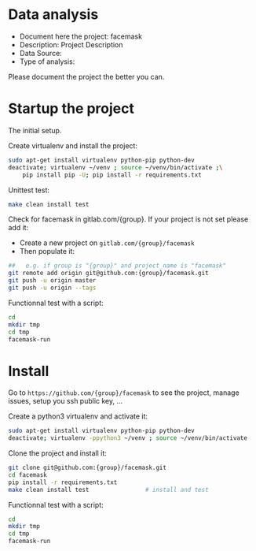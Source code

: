 # Data analysis
- Document here the project: facemask
- Description: Project Description
- Data Source:
- Type of analysis:

Please document the project the better you can.

# Startup the project

The initial setup.

Create virtualenv and install the project:
```bash
sudo apt-get install virtualenv python-pip python-dev
deactivate; virtualenv ~/venv ; source ~/venv/bin/activate ;\
    pip install pip -U; pip install -r requirements.txt
```

Unittest test:
```bash
make clean install test
```

Check for facemask in gitlab.com/{group}.
If your project is not set please add it:

- Create a new project on `gitlab.com/{group}/facemask`
- Then populate it:

```bash
##   e.g. if group is "{group}" and project_name is "facemask"
git remote add origin git@github.com:{group}/facemask.git
git push -u origin master
git push -u origin --tags
```

Functionnal test with a script:

```bash
cd
mkdir tmp
cd tmp
facemask-run
```

# Install

Go to `https://github.com/{group}/facemask` to see the project, manage issues,
setup you ssh public key, ...

Create a python3 virtualenv and activate it:

```bash
sudo apt-get install virtualenv python-pip python-dev
deactivate; virtualenv -ppython3 ~/venv ; source ~/venv/bin/activate
```

Clone the project and install it:

```bash
git clone git@github.com:{group}/facemask.git
cd facemask
pip install -r requirements.txt
make clean install test                # install and test
```
Functionnal test with a script:

```bash
cd
mkdir tmp
cd tmp
facemask-run
```
